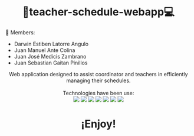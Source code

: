 # 

<h1 align="center">
  📅teacher-schedule-webapp💻
</h1>
🤖 Members: 
<ul>
<li>Darwin Estiben Latorre Angulo</li>
<li>Juan Manuel Ante Colina</li>
<li>Juan José Medicis Zambrano</li>
<li>Juan Sebastian Gaitan Pinillos</li>
</ul>

<p align="center">
  Web application designed to assist coordinator and teachers in efficiently managing their schedules.
  <br/>  
  <br/>
  Technologies have been use:
  <br/>
  <img src="https://img.shields.io/badge/-npm-05122A?style=flat&logo=nodedotjs"/>
  <img src="https://img.shields.io/badge/-Express-05122A?style=flat&logo=Express&logoColor=FF5E00"/>
  <img src="https://img.shields.io/badge/-CSS-05122A?style=flat&logo=CSS3&logoColor=1572B6"/>
  <img src="https://img.shields.io/badge/-MongoDB-05122A?style=flat&logo=MongoDB"/>
  <img src="https://img.shields.io/badge/-HTML-05122A?style=flat&logo=HTML5"/>
  <img src="https://img.shields.io/badge/-Bootstrap-05122A?style=flat&logo=bootstrap&logoColor=563D7C"/>
  <img src="https://img.shields.io/badge/-React-05122A?style=flat&logo=react"/>
  <br/>
</p>

<h1 align="center">
  ¡Enjoy!
</h1>

